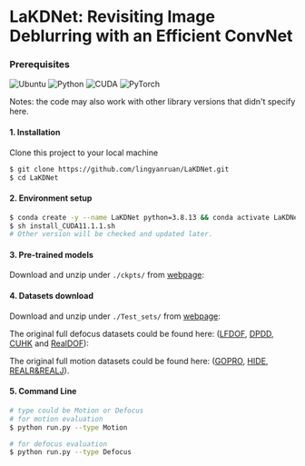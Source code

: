 # LaKDNet: Revisiting Image Deblurring with an Efficient ConvNet

 
### Prerequisites

![Ubuntu](https://img.shields.io/badge/Ubuntu-16.0.4%20&%2018.0.4-blue.svg?style=plastic)
![Python](https://img.shields.io/badge/Python-3.8.13-yellowgreen.svg?style=plastic)
![CUDA](https://img.shields.io/badge/CUDA-11.1.1%20-yellowgreen.svg?style=plastic)
![PyTorch](https://img.shields.io/badge/PyTorch-1.8.0-yellowgreen.svg?style=plastic)

Notes: the code may also work with other library versions that didn't specify here.

#### 1. Installation

Clone this project to your local machine

```bash
$ git clone https://github.com/lingyanruan/LaKDNet.git
$ cd LaKDNet
```
#### 2. Environment setup

```bash
$ conda create -y --name LaKDNet python=3.8.13 && conda activate LaKDNet
$ sh install_CUDA11.1.1.sh
# Other version will be checked and updated later.
```


#### 3. Pre-trained models

Download and unzip under `./ckpts/` from [webpage](https://lakdnet.mpi-inf.mpg.de/):

#### 4. Datasets download

Download and unzip under `./Test_sets/` from [webpage](https://lakdnet.mpi-inf.mpg.de/):

The original full defocus datasets could be found here: ([LFDOF](https://sweb.cityu.edu.hk/miullam/AIFNET/), [DPDD](https://github.com/Abdullah-Abuolaim/defocus-deblurring-dual-pixel), [CUHK](http://www.cse.cuhk.edu.hk/~leojia/projects/dblurdetect/dataset.html) and [RealDOF](https://www.dropbox.com/s/arox1aixvg67fw5/RealDOF.zip?dl=1)):


The original full motion datasets could be found here: ([GOPRO](https://seungjunnah.github.io/Datasets/gopro), [HIDE](https://github.com/joanshen0508/HA_deblur?tab=readme-ov-file), [REALR&REALJ](http://cg.postech.ac.kr/research/realblur/)).
#### 5. Command Line

```bash
# type could be Motion or Defocus 
# for motion evaluation
$ python run.py --type Motion

# for defocus evaluation
$ python run.py --type Defocus

```



